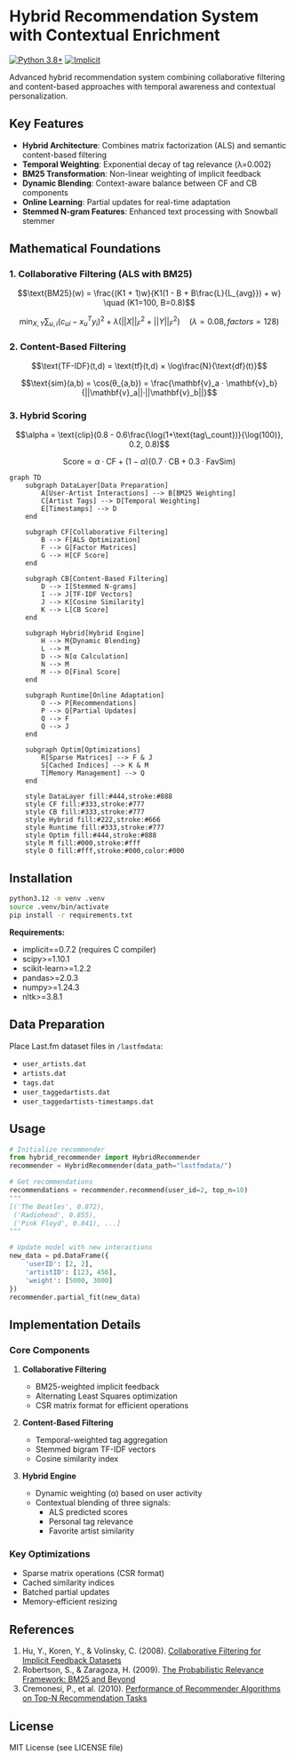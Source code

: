 # Hybrid Recommendation System with Contextual Enrichment

[![Python 3.8+](https://img.shields.io/badge/python-3.8%2B-blue.svg)](https://www.python.org/downloads/)
[![Implicit](https://img.shields.io/badge/implicit-0.7.2-red.svg)](https://github.com/benfred/implicit)

Advanced hybrid recommendation system combining collaborative filtering and content-based approaches with temporal awareness and contextual personalization.

## Key Features

- **Hybrid Architecture**: Combines matrix factorization (ALS) and semantic content-based filtering
- **Temporal Weighting**: Exponential decay of tag relevance (λ=0.002)
- **BM25 Transformation**: Non-linear weighting of implicit feedback
- **Dynamic Blending**: Context-aware balance between CF and CB components
- **Online Learning**: Partial updates for real-time adaptation
- **Stemmed N-gram Features**: Enhanced text processing with Snowball stemmer

## Mathematical Foundations

### 1. Collaborative Filtering (ALS with BM25)
```math
\text{BM25}(w) = \frac{(K1 + 1)w}{K1(1 - B + B\frac{L}{L_{avg}}) + w} \quad (K1=100, B=0.8)
```
```math
\min_{X,Y} \sum_{u,i} (c_{ui} - x_u^Ty_i)^2 + λ(||X||^2_F + ||Y||^2_F) \quad (λ=0.08, factors=128)
```

### 2. Content-Based Filtering
```math
\text{TF-IDF}(t,d) = \text{tf}(t,d) × \log\frac{N}{\text{df}(t)}
```
```math
\text{sim}(a,b) = \cos(θ_{a,b}) = \frac{\mathbf{v}_a · \mathbf{v}_b}{||\mathbf{v}_a||·||\mathbf{v}_b||}
```

### 3. Hybrid Scoring
```math
\alpha = \text{clip}(0.8 - 0.6\frac{\log(1+\text{tag\_count})}{\log(100)}, 0.2, 0.8)
```
```math
\text{Score} = \alpha·\text{CF} + (1-\alpha)(0.7·\text{CB} + 0.3·\text{FavSim})
```


```mermaid
graph TD
    subgraph DataLayer[Data Preparation]
        A[User-Artist Interactions] --> B[BM25 Weighting]
        C[Artist Tags] --> D[Temporal Weighting]
        E[Timestamps] --> D
    end

    subgraph CF[Collaborative Filtering]
        B --> F[ALS Optimization]
        F --> G[Factor Matrices]
        G --> H[CF Score]
    end

    subgraph CB[Content-Based Filtering]
        D --> I[Stemmed N-grams]
        I --> J[TF-IDF Vectors]
        J --> K[Cosine Similarity]
        K --> L[CB Score]
    end

    subgraph Hybrid[Hybrid Engine]
        H --> M{Dynamic Blending}
        L --> M
        D --> N[α Calculation]
        N --> M
        M --> O[Final Score]
    end

    subgraph Runtime[Online Adaptation]
        O --> P[Recommendations]
        P --> Q[Partial Updates]
        Q --> F
        Q --> J
    end

    subgraph Optim[Optimizations]
        R[Sparse Matrices] --> F & J
        S[Cached Indices] --> K & M
        T[Memory Management] --> Q
    end

    style DataLayer fill:#444,stroke:#888
    style CF fill:#333,stroke:#777
    style CB fill:#333,stroke:#777
    style Hybrid fill:#222,stroke:#666
    style Runtime fill:#333,stroke:#777
    style Optim fill:#444,stroke:#888
    style M fill:#000,stroke:#fff
    style O fill:#fff,stroke:#000,color:#000

```

## Installation

```bash
python3.12 -m venv .venv
source .venv/bin/activate
pip install -r requirements.txt
```

**Requirements:**
- implicit==0.7.2 (requires C compiler)
- scipy>=1.10.1
- scikit-learn>=1.2.2
- pandas>=2.0.3
- numpy>=1.24.3
- nltk>=3.8.1

## Data Preparation

Place Last.fm dataset files in `/lastfmdata`:
- `user_artists.dat`
- `artists.dat`
- `tags.dat`
- `user_taggedartists.dat`
- `user_taggedartists-timestamps.dat`

## Usage

```python
# Initialize recommender
from hybrid_recommender import HybridRecommender
recommender = HybridRecommender(data_path="lastfmdata/")

# Get recommendations
recommendations = recommender.recommend(user_id=2, top_n=10)
"""
[('The Beatles', 0.872),
 ('Radiohead', 0.855),
 ('Pink Floyd', 0.841), ...]
"""

# Update model with new interactions
new_data = pd.DataFrame({
    'userID': [2, 2],
    'artistID': [123, 456],
    'weight': [5000, 3000]
})
recommender.partial_fit(new_data)
```

## Implementation Details

### Core Components
1. **Collaborative Filtering**
   - BM25-weighted implicit feedback
   - Alternating Least Squares optimization
   - CSR matrix format for efficient operations

2. **Content-Based Filtering**
   - Temporal-weighted tag aggregation
   - Stemmed bigram TF-IDF vectors
   - Cosine similarity index

3. **Hybrid Engine**
   - Dynamic weighting (α) based on user activity
   - Contextual blending of three signals:
     - ALS predicted scores
     - Personal tag relevance
     - Favorite artist similarity

### Key Optimizations
- Sparse matrix operations (CSR format)
- Cached similarity indices
- Batched partial updates
- Memory-efficient resizing

## References

1. Hu, Y., Koren, Y., & Volinsky, C. (2008). [Collaborative Filtering for Implicit Feedback Datasets](https://ieeexplore.ieee.org/document/4781121)
2. Robertson, S., & Zaragoza, H. (2009). [The Probabilistic Relevance Framework: BM25 and Beyond](https://dl.acm.org/doi/10.1561/1500000019)
3. Cremonesi, P., et al. (2010). [Performance of Recommender Algorithms on Top-N Recommendation Tasks](https://dl.acm.org/doi/10.1145/1864708.1864721)

## License
MIT License (see LICENSE file)
